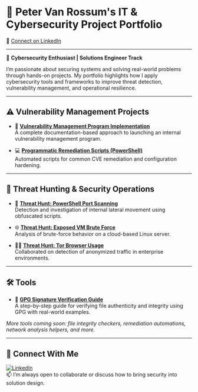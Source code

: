 # 🔐 Peter Van Rossum's IT & Cybersecurity Project Portfolio

📍 [Connect on LinkedIn](https://www.linkedin.com/in/vanr/)

---

🚀 **Cybersecurity Enthusiast | Solutions Engineer Track**

I’m passionate about securing systems and solving real-world problems through hands-on projects. My portfolio highlights how I apply cybersecurity tools and frameworks to improve threat detection, vulnerability management, and operational resilience.

---

## ⚠️ Vulnerability Management Projects

- 🔧 **[Vulnerability Management Program Implementation](https://github.com/SecOpsPete/Vulnerability_Management_Program)**  
  A complete documentation-based approach to launching an internal vulnerability management program.

- 💻 **[Programmatic Remediation Scripts (PowerShell)](https://github.com/SecOpsPete/Vulnerability_Management_Program/tree/main/scripts)**  
  Automated scripts for common CVE remediation and configuration hardening.

---

## 🚨 Threat Hunting & Security Operations

- 🔎 **[Threat Hunt: PowerShell Port Scanning](https://github.com/SecOpsPete/threat-hunting-scenario2)**  
  Detection and investigation of internal lateral movement using obfuscated scripts.

- 🌐 **[Threat Hunt: Exposed VM Brute Force](https://github.com/SecOpsPete/threat-hunting-scenario1)**  
  Analysis of brute-force behavior on a cloud-based Linux server.

- 🕵️‍♂️ **[Threat Hunt: Tor Browser Usage](https://github.com/joshmadakor0/threat-hunting-scenario-tor)**  
  Collaborated on detection of anonymized traffic in enterprise environments.

---

## 🛠️ Tools

- 🔐 **[GPG Signature Verification Guide](./gpg-verification-guide)**  
  A step-by-step guide for verifying file authenticity and integrity using GPG with real-world examples.

_More tools coming soon: file integrity checkers, remediation automations, network analysis helpers, and more._

---

## 🤝 Connect With Me

[![LinkedIn](https://cdn.jsdelivr.net/npm/simple-icons@v3/icons/linkedin.svg)](https://linkedin.com/in/vanr/)  
📫 I’m always open to collaborate or discuss how to bring security into solution design.
